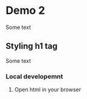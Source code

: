 # Demo 2

 Some text

 ## Styling h1 tag

 Some text

 ### Local developemnt

 1. Open html in your browser